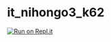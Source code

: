 # it_nihongo3_k62
<!-- Test -->
<!-- Demo -->
[![Run on Repl.it](https://repl.it/badge/github/artogirus/it_nihongo3_k62)](https://repl.it/github/artogirus/it_nihongo3_k62)